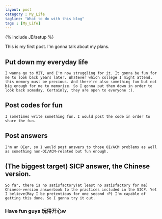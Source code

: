 ```yaml
---
layout: post
category : My_Life
tagline: "What to do with this blog"
tags : [My_Life]
---
```


{% include JB/setup %}

This is my first post. I'm gonna talk about my plans.

## Put down my everyday life

	I wanna go to MIT, and I'm now struggling for it. It gonna be fun for me to look back years later. Whatever which college I might attend, this memory must be precious. And there're also something fun but not big enough for me to memorize. So I gonna put them down in order to look back someday. Certainly, they are open to everyone :).

## Post codes for fun

	I sometimes write something fun. I would post the code in order to share the fun.

## Post answers
	
	I'm an OIer, so I would post answers to those OI/ACM problems as well as something non-OI/ACM-related but fun enough.

## (The biggest target) SICP answer, the Chinese version.
	
	So far, there is no satisfactory(at least no satisfactory for me) Chinese-version answerbook to the practices included in the SICP. Yet I believe(May I be pretentious for one second :P) I'm capable of getting this done. So I gonna try it out. 

### Have fun guys 玩得开心w